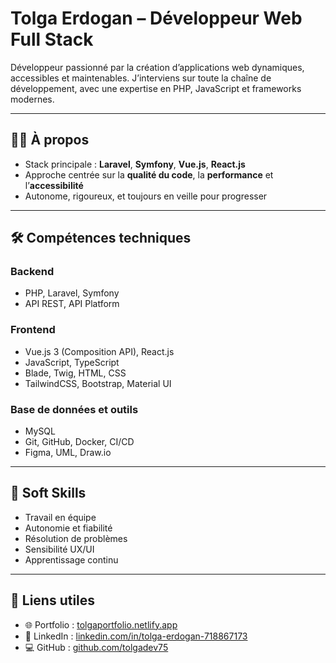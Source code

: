 # Tolga Erdogan – Développeur Web Full Stack

Développeur passionné par la création d’applications web dynamiques, accessibles et maintenables. J’interviens sur toute la chaîne de développement, avec une expertise en PHP, JavaScript et frameworks modernes.

---

## 👨‍💻 À propos

- Stack principale : **Laravel**, **Symfony**, **Vue.js**, **React.js**
- Approche centrée sur la **qualité du code**, la **performance** et l’**accessibilité**
- Autonome, rigoureux, et toujours en veille pour progresser

---

## 🛠️ Compétences techniques

### Backend
- PHP, Laravel, Symfony
- API REST, API Platform

### Frontend
- Vue.js 3 (Composition API), React.js
- JavaScript, TypeScript
- Blade, Twig, HTML, CSS
- TailwindCSS, Bootstrap, Material UI

### Base de données et outils 
- MySQL
- Git, GitHub, Docker, CI/CD
- Figma, UML, Draw.io

---

## 🧠 Soft Skills

- Travail en équipe
- Autonomie et fiabilité
- Résolution de problèmes
- Sensibilité UX/UI
- Apprentissage continu

---

## 🔗 Liens utiles

- 🌐 Portfolio : [tolgaportfolio.netlify.app](https://tolgaportfolio.netlify.app)
- 💼 LinkedIn : [linkedin.com/in/tolga-erdogan-718867173](https://www.linkedin.com/in/tolga-erdogan-718867173/)
- 💻 GitHub : [github.com/tolgadev75](https://github.com/tolgadev75)
